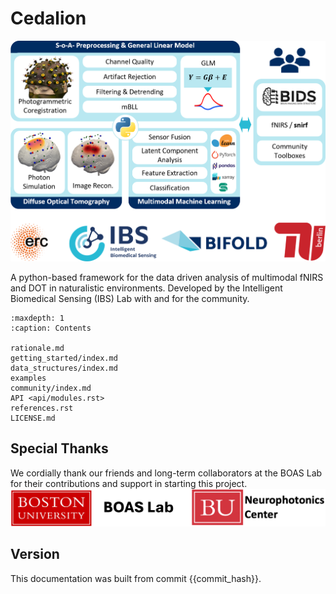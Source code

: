 # Cedalion

![cedalion graphical abstract](img/cedalion_frontpage.png)

A python-based framework for the data driven analysis of multimodal fNIRS and DOT in naturalistic environments. Developed by the Intelligent Biomedical Sensing (IBS) Lab with and for the community.

```{toctree}
:maxdepth: 1
:caption: Contents

rationale.md
getting_started/index.md
data_structures/index.md
examples
community/index.md
API <api/modules.rst>
references.rst
LICENSE.md
```

## Special Thanks
We cordially thank our friends and long-term collaborators at the BOAS Lab for their contributions and support in starting this project.
![special thanks](img/special_thanks.png)

## Version
This documentation was built from commit {{commit_hash}}.
